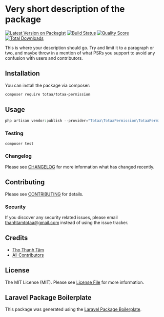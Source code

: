 # Very short description of the package

[![Latest Version on Packagist](https://img.shields.io/packagist/v/totaa/totaa-permission.svg?style=flat-square)](https://packagist.org/packages/totaa/totaa-permission)
[![Build Status](https://img.shields.io/travis/totaa/totaa-permission/master.svg?style=flat-square)](https://travis-ci.org/totaa/totaa-permission)
[![Quality Score](https://img.shields.io/scrutinizer/g/totaa/totaa-permission.svg?style=flat-square)](https://scrutinizer-ci.com/g/totaa/totaa-permission)
[![Total Downloads](https://img.shields.io/packagist/dt/totaa/totaa-permission.svg?style=flat-square)](https://packagist.org/packages/totaa/totaa-permission)

This is where your description should go. Try and limit it to a paragraph or two, and maybe throw in a mention of what PSRs you support to avoid any confusion with users and contributors.

## Installation

You can install the package via composer:

```bash
composer require totaa/totaa-permission
```

## Usage

```php
php artisan vendor:publish --provider="Totaa\TotaaPermission\TotaaPermissionServiceProvider"
```

### Testing

```bash
composer test
```

### Changelog

Please see [CHANGELOG](CHANGELOG.md) for more information what has changed recently.

## Contributing

Please see [CONTRIBUTING](CONTRIBUTING.md) for details.

### Security

If you discover any security related issues, please email thanhtamtotaa@gmail.com instead of using the issue tracker.

## Credits

-   [Tho Thanh Tâm](https://github.com/totaa)
-   [All Contributors](../../contributors)

## License

The MIT License (MIT). Please see [License File](LICENSE.md) for more information.

## Laravel Package Boilerplate

This package was generated using the [Laravel Package Boilerplate](https://laravelpackageboilerplate.com).

